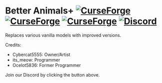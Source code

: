 # Better Animals+ [![CurseForge](http://cf.way2muchnoise.eu/full_287443_downloads.svg)](https://minecraft.curseforge.com/projects/better-animal-models) [![CurseForge](http://cf.way2muchnoise.eu/versions/for%20Minecraft_287443_all.svg)](https://minecraft.curseforge.com/projects/better-animal-models/files) [![CurseForge](http://cf.way2muchnoise.eu/packs/full_287443_in_modpacks.svg)](https://minecraft.curseforge.com/projects/better-animal-models/relations/dependents) <a href="https://discord.gg/qjhznSF"> <img src="https://img.shields.io/discord/494803762087591947.svg?logo=discord" alt="Discord"></a>
Replaces various vanilla models with improved versions.

Credits:
 - Cybercat5555: Owner/Artist
 - its_meow: Programmer
 - Ocelot5836: Former Programmer

Join our Discord by clicking the button above.
